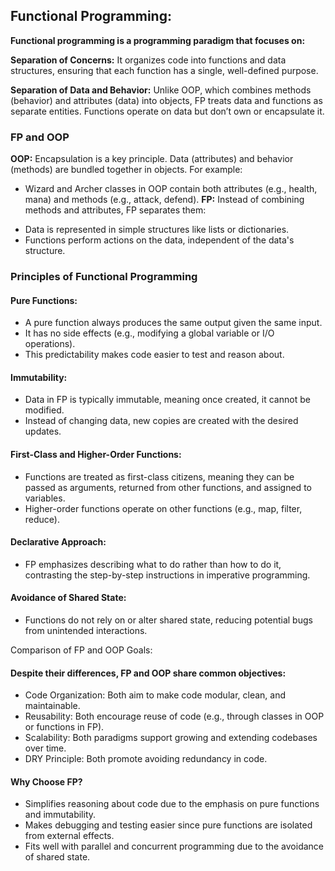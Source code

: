 ## Functional Programming:
**Functional programming is a programming paradigm that focuses on:**

**Separation of Concerns:** It organizes code into functions and data structures, ensuring that each function has a single, well-defined purpose.

**Separation of Data and Behavior:** Unlike OOP, which combines methods (behavior) and attributes (data) into objects, FP treats data and functions as separate entities. Functions operate on data but don’t own or encapsulate it.</P>

### FP and OOP
**OOP:** Encapsulation is a key principle. Data (attributes) and behavior (methods) are bundled together in objects. For example:
+ Wizard and Archer classes in OOP contain both attributes (e.g., health, mana) and methods (e.g., attack, defend).
**FP:** Instead of combining methods and attributes, FP separates them:</p>
+ Data is represented in simple structures like lists or dictionaries.
+ Functions perform actions on the data, independent of the data's structure.

### Principles of Functional Programming

#### Pure Functions:
+ A pure function always produces the same output given the same input.
+ It has no side effects (e.g., modifying a global variable or I/O operations).
+ This predictability makes code easier to test and reason about.

#### Immutability:
+ Data in FP is typically immutable, meaning once created, it cannot be modified.
+ Instead of changing data, new copies are created with the desired updates.

#### First-Class and Higher-Order Functions:
+ Functions are treated as first-class citizens, meaning they can be passed as arguments, returned from other functions, and assigned to variables.
+ Higher-order functions operate on other functions (e.g., map, filter, reduce).

#### Declarative Approach:
+ FP emphasizes describing what to do rather than how to do it, contrasting the step-by-step instructions in imperative programming.

#### Avoidance of Shared State:
+ Functions do not rely on or alter shared state, reducing potential bugs from unintended interactions.

Comparison of FP and OOP Goals:
#### Despite their differences, FP and OOP share common objectives:
+ Code Organization: Both aim to make code modular, clean, and maintainable.
+ Reusability: Both encourage reuse of code (e.g., through classes in OOP or functions in FP).
+ Scalability: Both paradigms support growing and extending codebases over time.
+ DRY Principle: Both promote avoiding redundancy in code.


#### Why Choose FP?
+ Simplifies reasoning about code due to the emphasis on pure functions and immutability.
+ Makes debugging and testing easier since pure functions are isolated from external effects.
+ Fits well with parallel and concurrent programming due to the avoidance of shared state.
